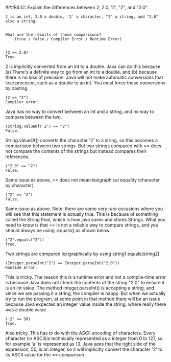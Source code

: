 ###R4.12:
	Explain the differences between 2, 2.0, '2', "2", and "2.0".

	2 is an int, 2.0 a double, '2' a character, "2" a string, and "2.0" also a string.


	What are the results of these comparisons?
		(true / false / Compiler Error / Runtime Error)


	(2 == 2.0)
	True. 
2 is implicitly converted from an int to a double. Java can do this because (a) There's a definite way to go from an int to a double, and (b) because there is no loss of precision. Java will not make automatic conversions that lose precision, such as a double to an int. You must force these conversions by casting.


	(2 == "2")
	Compiler error.
Java has no way to convert between an int and a string, and no way to compare between the two. 

	(String.valueOf('2') == "2")
	False. 
String.valueOf() converts the character '2' to a string, so this becomes a comparision between two strings. But two strings compared with == does not compare the contents of the strings but instead compares their references. 


	("2.0" == "2")
	False.
Same issue as above, == does not mean lexigraphical equality (character by character).

	("2" == "2")
	False.
Same issue as above.
Note: there are some very rare occasions where you will see that this statement is actually true. This is because of something called the String Pool, which is how java saves and stores Strings. What you need to know is that == is not a reliable way to compare strings, and you should always be using .equals() as shown below.


	("2".equals("2"))
	True.
Two strings are compared lexigraphically by using string1.equals(string2)


	(Integer.parseInt("2") == Integer.parseInt("2.0"))
	Runtime error.
This is tricky. The reason this is a runtime error and not a compile-time error is because Java does not check the contents of the string "2.0" to ensure it is an int value. The method Integer.parseInt() is accepting a string, and since we are passing it a string, the compiler is happy. But when we actually try to run the program, at some point in that method there will be an issue because Java expected an integer value inside the string, where really there was a double value.

	('2' == 50)
	True.
Also tricky. This has to do with the ASCII encoding of characters. Every character (in ASCII)is technically represented as a integer from 0 to 127, so for example 'a' is represented as 13. Java sees that the right side of the expression, 50, is an integer, so it will implicitly convert the character '2' to its ASCII value for the == comparison. 